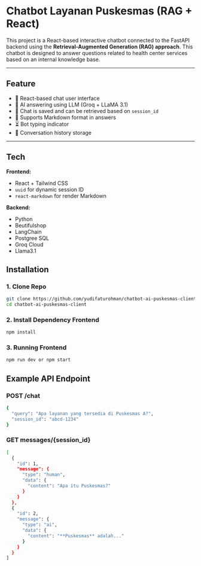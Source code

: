 # Chatbot Layanan Puskesmas (RAG + React)

This project is a React-based interactive chatbot connected to the FastAPI backend using the **Retrieval-Augmented Generation (RAG) approach**. This chatbot is designed to answer questions related to health center services based on an internal knowledge base.

---

## Feature

- 💬 React-based chat user interface
- 🧠 AI answering using LLM (Groq + LLaMA 3.1)
- 🔁 Chat is saved and can be retrieved based on `session_id`
- 𯪄 Supports Markdown format in answers
- ⏳ Bot typing indicator
- 🧵 Conversation history storage

---

## Tech

**Frontend:**

- React + Tailwind CSS
- `uuid` for dynamic session ID
- `react-markdown` for render Markdown

**Backend:**

- Python
- Beutifulshop
- LangChain
- Postgree SQL
- Groq Cloud
- Llama3.1

## Installation

### 1. Clone Repo
```bash
git clone https://github.com/yudifaturohman/chatbot-ai-puskesmas-client.git
cd chatbot-ai-puskesmas-client
```

### 2. Install Dependency Frontend
```bash
npm install
```

### 3. Running Frontend
```bash
npm run dev or npm start
```

## Example API Endpoint

### POST /chat
```bash
{
  "query": "Apa layanan yang tersedia di Puskesmas A?",
  "session_id": "abcd-1234"
}
```
### GET messages/{session_id}
```bash
[
  {
    "id": 1,
    "message": {
      "type": "human",
      "data": {
        "content": "Apa itu Puskesmas?"
      }
    }
  },
  {
    "id": 2,
    "message": {
      "type": "ai",
      "data": {
        "content": "**Puskesmas** adalah..."
      }
    }
  }
]
```
